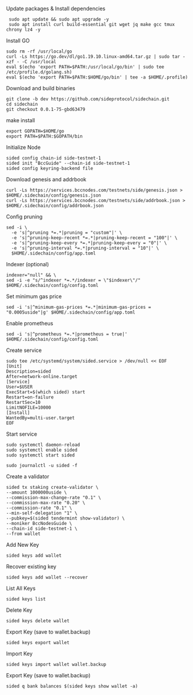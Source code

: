 Update packages & Install dependencies
              
     sudo apt update && sudo apt upgrade -y
     sudo apt install curl build-essential git wget jq make gcc tmux chrony lz4 -y
            
Install GO
            
    sudo rm -rf /usr/local/go
    curl -Ls https://go.dev/dl/go1.19.10.linux-amd64.tar.gz | sudo tar -xzf - -C /usr/local
    eval $(echo 'export PATH=$PATH:/usr/local/go/bin' | sudo tee /etc/profile.d/golang.sh)
    eval $(echo 'export PATH=$PATH:$HOME/go/bin' | tee -a $HOME/.profile)
              
Download and build binaries

    git clone -b dev https://github.com/sideprotocol/sidechain.git
    cd sidechain
    git checkout 0.0.1-75-gbd63479

make install

    export GOPATH=$HOME/go
    export PATH=$PATH:$GOPATH/bin
              
Initialize Node
              
    sided config chain-id side-testnet-1
    sided init "BccGuide" --chain-id side-testnet-1
    sided config keyring-backend file
            
Download genesis and addrbook
              
    curl -Ls https://services.bccnodes.com/testnets/side/genesis.json > $HOME/.sidechain/config/genesis.json
    curl -Ls https://services.bccnodes.com/testnets/side/addrbook.json > $HOME/.sidechain/config/addrbook.json
              
Config pruning
            
    sed -i \
      -e 's|^pruning *=.*|pruning = "custom"|' \
      -e 's|^pruning-keep-recent *=.*|pruning-keep-recent = "100"|' \
      -e 's|^pruning-keep-every *=.*|pruning-keep-every = "0"|' \
      -e 's|^pruning-interval *=.*|pruning-interval = "10"|' \
      $HOME/.sidechain/config/app.toml

Indexer (optional)
            
    indexer="null" && \
    sed -i -e "s/^indexer *=.*/indexer = \"$indexer\"/" $HOME/.sidechain/config/config.toml
            
Set minimum gas price
              
    sed -i 's|^minimum-gas-prices *=.*|minimum-gas-prices = "0.0005uside"|g' $HOME/.sidechain/config/app.toml
            
Enable prometheus
            
    sed -i 's|^prometheus *=.*|prometheus = true|' $HOME/.sidechain/config/config.toml
            
Create service
              
    sudo tee /etc/systemd/system/sided.service > /dev/null << EOF
    [Unit]
    Description=sided 
    After=network-online.target
    [Service]
    User=$USER
    ExecStart=$(which sided) start
    Restart=on-failure
    RestartSec=10
    LimitNOFILE=10000
    [Install]
    WantedBy=multi-user.target
    EOF
            
Start service
            
    sudo systemctl daemon-reload
    sudo systemctl enable sided
    sudo systemctl start sided
            
    sudo journalctl -u sided -f


Create a validator
            
    sided tx staking create-validator \
    --amount 1000000uside \
    --commission-max-change-rate "0.1" \
    --commission-max-rate "0.20" \
    --commission-rate "0.1" \
    --min-self-delegation "1" \
    --pubkey=$(sided tendermint show-validator) \
    --moniker BccNodesGuide \
    --chain-id side-testnet-1 \
    --from wallet  

Add New Key
            
    sided keys add wallet
            
Recover existing key
            
    sided keys add wallet --recover

List All Keys
            
    sided keys list

Delete Key
            
    sided keys delete wallet

Export Key (save to wallet.backup)
            
    sided keys export wallet

Import Key
            
    sided keys import wallet wallet.backup

Export Key (save to wallet.backup)
            
    sided q bank balances $(sided keys show wallet -a)
